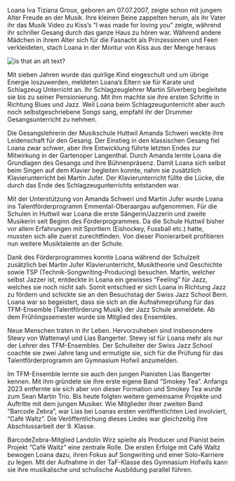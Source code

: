 Loana Iva Tiziana Groux, geboren am 07.07.2007, zeigte schon mit jungem
Alter Freude an der Musik. Ihre kleinen Beine zappelten herum, als ihr
Vater ihr das Musik Video zu Kiss’s “I was made for loving you” zeigte,
während ihr schriller Gesang durch das ganze Haus zu hören war. Während
andere Mädchen in ihrem Alter sich für die Fasnacht als Prinzessinnen und
Feen verkleideten, stach Loana in der Montur von Kiss aus der Menge heraus

![is that an alt text?](/assets/kiss.jpeg)

Mit sieben Jahren wurde das quirlige Kind eingeschult und um übrige
Energie loszuwerden, meldeten Loana’s Eltern sie für Karate und Schlagzeug
Unterricht an. Ihr Schlagzeuglehrer Martin Silverberg begleitete sie bis
zu seiner Pensionierung. Mit ihm machte sie ihre ersten Schritte in
Richtung Blues und Jazz. Weil Loana beim Schlagzeugunterricht aber auch
noch selbstgeschriebene Songs sang, empfahl ihr der Drummer
Gesangsunterricht zu nehmen.

Die Gesangslehrerin der Musikschule Huttwil Amanda Schweri weckte ihre
Leidenschaft für den Gesang. Der Einstieg in den klassischen Gesang fiel
Loana zwar schwer, aber ihre Entwicklung führte letzten Endes zur
Mitwirkung in der Gartenoper Langenthal. Durch Amanda lernte Loana die
Grundlagen des Gesangs und ihre Bühnenpräsenz. Damit Loana sich selbst
beim Singen auf dem Klavier begleiten konnte, nahm sie zusätzlich
Klavierunterricht bei Martin Jufer. Der Klavierunterricht füllte die
Lücke, die durch das Ende des Schlagzeugunterrichts entstanden war.

Mit der Unterstützung von Amanda Schweri und Martin Jufer wurde Loana ins
Talentförderprogramm Emmental-Oberaargau aufgenommen. Für die Schulen in
Huttwil war Loana die erste Sängerin/Jazzerin und zweite Musikerin seit
Beginn des Förderprogrammes. Da die Schule Huttwil bisher vor allem
Erfahrungen mit Sportlern (Eishockey, Fussball etc.) hatte, mussten sich
alle zuerst zurechtfinden. Von dieser Pionierarbeit profitieren nun
weitere Musiktalente an der Schule.

Dank des Förderprogrammes konnte Loana während der Schulzeit zusätzlich
bei Martin Jufer Klavierunterricht, Musiktheorie und Geschichte sowie TSP
(Technik-Songwriting-Producing) besuchen. Martin, welcher selbst Jazzer
ist, entdeckte in Loana ein gewisses “Feeling” für Jazz, welches sie noch
nicht sah. Somit entschied er sich Loana in Richtung Jazz zu fördern und
schickte sie an den Besuchstag der Swiss Jazz School Bern. Loana war so
begeistert, dass sie sich an die Aufnahmeprüfung für das TFM-Ensemble
(Talentförderung Musik) der Jazz Schule anmeldete. Ab dem
Frühlingssemester wurde sie Mitglied des Ensembles.

Neue Menschen traten in ihr Leben. Hervorzuheben sind insbesondere Stewy
von Wattenwyl und Lias Bangerter. Stewy ist für Loana mehr als nur der
Lehrer des TFM-Ensembles. Der Schulleiter der Swiss Jazz School coachte
sie zwei Jahre lang und ermutigte sie, sich für die Prüfung für das
Talentförderprogramm am Gymnasium Hofwil anzumelden.

Im TFM-Ensemble lernte sie auch den jungen Pianisten Lias Bangerter
kennen. Mit ihm gründete sie ihre erste eigene Band “Smokey Tea”. Anfangs
2023 entfernte sie sich aber von dieser Formation und Smokey Tea wurde zum
Sean Martin Trio. Bis heute folgten weitere gemeinsame Projekte und
Auftritte mit dem jungen Musiker. Wie Mitglieder ihrer zweiten Band
“Barcode Zebra”, war Lias bei Loanas ersten veröffentlichten Lied
involviert, “Café Waltz”. Die Veröffentlichung dieses Liedes war
gleichzeitig ihre Abschlussarbeit der 9. Klasse.

BarcodeZebra-Mitglied Landolin Wirz spielte als Producer und Pianist beim
Projekt “Café Waltz” eine zentrale Rolle. Die ersten Erfolge mit Café
Waltz bewogen Loana dazu, ihren Fokus auf Songwriting und einer
Solo-Karriere zu legen. Mit der Aufnahme in der TaF-Klasse des Gymnasium
Hofwils kann sie ihre musikalische und schulische Ausbildung parallel
führen.

